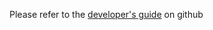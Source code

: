 Please refer to the [developer's guide](https://github.com/jumbojett/jettmail/wiki/Developer%27s-Guide) on github
